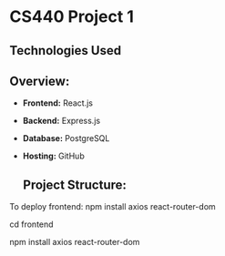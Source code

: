 # CS440 Project 1

## Technologies Used

## Overview:

- **Frontend:** React.js  
- **Backend:** Express.js
- **Database:** PostgreSQL  
- **Hosting:** GitHub

  ## Project Structure:

To deploy frontend:
npm install axios react-router-dom

cd frontend

npm install axios react-router-dom
